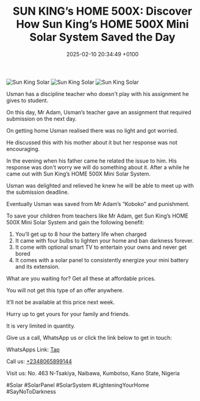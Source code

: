 ﻿---
layout: post
title:  "SUN KING’s HOME 500X: Discover How Sun King’s HOME 500X Mini Solar System Saved the Day"
date:   2025-02-10 20:34:49 +0100
categories: marketing update
---

![Sun King Solar]({{site.baseurl}}/images/sunking-solar1.jpg)
![Sun King Solar]({{site.baseurl}}/images/sunking-solar2.jpg)
![Sun King Solar]({{site.baseurl}}/images/sunking-solar3.jpg)

Usman has a discipline teacher who doesn't play with his assignment he gives to student. 

On this day, Mr Adam, Usman’s teacher gave an assignment that required submission on the next day.

On getting home Usman realised there was no light and got worried. 

He discussed this with his mother about it but her response was not encouraging. 

In the evening when his father came he related the issue to him. His response was don't worry we will do something about it. After a while  he came out with Sun King’s HOME 500X Mini Solar System.

Usman was delighted and relieved he knew he will be able to meet up with the submission deadline.

Eventually Usman was saved from Mr Adam’s “Koboko” and punishment.


To save your children from teachers like Mr Adam, get Sun King’s HOME 500X Mini Solar System and gain the following benefit:


1. You’ll get up to 8 hour the battery life when charged
2. It came with four bulbs to lighten your home and ban darkness forever.
3. It come with optional smart TV to entertain your owns and never get bored 
4. It comes with a solar panel to consistently energize your mini battery and its extension.


What are you waiting for? Get all these at affordable prices.


You will not get this type of an offer anywhere.


It’ll not be available at this price next week.


Hurry up to get yours for your family and friends.


It is very limited in quantity.


Give us a call, WhatsApp us or click the link below to get in touch:


WhatsApps Link: [Tap][whatsapp-link]


Call us: [+2348065899144][call-us]


Visit us: No. 463 N-Tsakiya, Naibawa, Kumbotso, Kano State, Nigeria


#Solar #SolarPanel #SolarSystem #LighteningYourHome #SayNoToDarkness

[whatsapp-link]: https://wa.me/+2348065899144
[call-us]: tel:+2348065899144